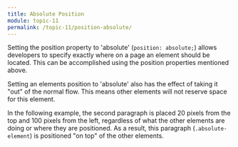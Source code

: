 ```yaml
---
title: Absolute Position
module: topic-11
permalink: /topic-11/position-absolute/
---
```


<div class="divider-heading"></div>

Setting the position property to 'absolute' (`position: absolute;`) allows developers to specify exactly where on a page an element should be located. This can be accomplished using the position properties mentioned above.

Setting an elements position to 'absolute' also has the effect of taking it "out" of the normal flow. This means other elements will not reserve space for this element.

In the following example, the second paragraph is placed 20 pixels from the top and 100 pixels from the left, regardless of what the other elements are doing or where they are positioned. As a result, this paragraph (`.absolute-element`) is positioned "on top" of the other elements.

<div class="codepen-embed">
  <p data-height="600" data-theme-id="30567" data-slug-hash="bYgZqy" data-default-tab="css,result" data-user="Media-Ed-Online" data-embed-version="2" data-pen-title="[Topic-09] Position, Pt. 2" class="codepen"></p>
</div>

